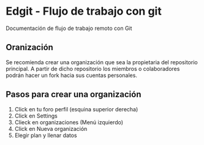# Edgit - Flujo de trabajo con git
Documentación de flujo de trabajo remoto con Git

## Oranización

Se recomienda crear una organización que sea la propietaria del repositorio principal. A partir de dicho repositorio los miembros o colaboradores podrán hacer un fork hacia sus cuentas personales.

## Pasos para crear una organización

1. Click en tu foro perfil (esquina superior derecha)
2. Click en Settings
3. Clieck en organizaciones (Menú izquierdo)
4. Click en Nueva organización
5. Elegir plan y llenar datos
